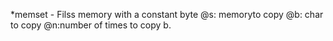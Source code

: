 *memset - Filss memory with a constant byte
	@s: memoryto copy
	@b: char to copy
	@n:number of times to copy b.
